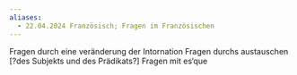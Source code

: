 ```yaml
---
aliases:
  - 22.04.2024 Französisch; Fragen im Französischen
---
```

Fragen durch eine veränderung der Intornation
Fragen durchs austauschen [?des Subjekts und des Prädikats?]
Fragen mit es‘que
